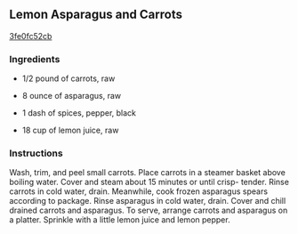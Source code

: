 ## Lemon Asparagus and Carrots

[3fe0fc52cb](https://recipeland.com/recipe/v/lemon-asparagus-carrots-39135)

### Ingredients

 - 1/2 pound of carrots, raw

 - 8 ounce of asparagus, raw

 - 1 dash of spices, pepper, black

 - 18 cup of lemon juice, raw

### Instructions

Wash, trim, and peel small carrots. Place carrots in a steamer basket above boiling water. Cover and steam about 15 minutes or until crisp- tender. Rinse carrots in cold water, drain. Meanwhile, cook frozen asparagus spears according to package. Rinse asparagus in cold water, drain. Cover and chill drained carrots and asparagus. To serve, arrange carrots and asparagus on a platter. Sprinkle with a little lemon juice and lemon pepper.